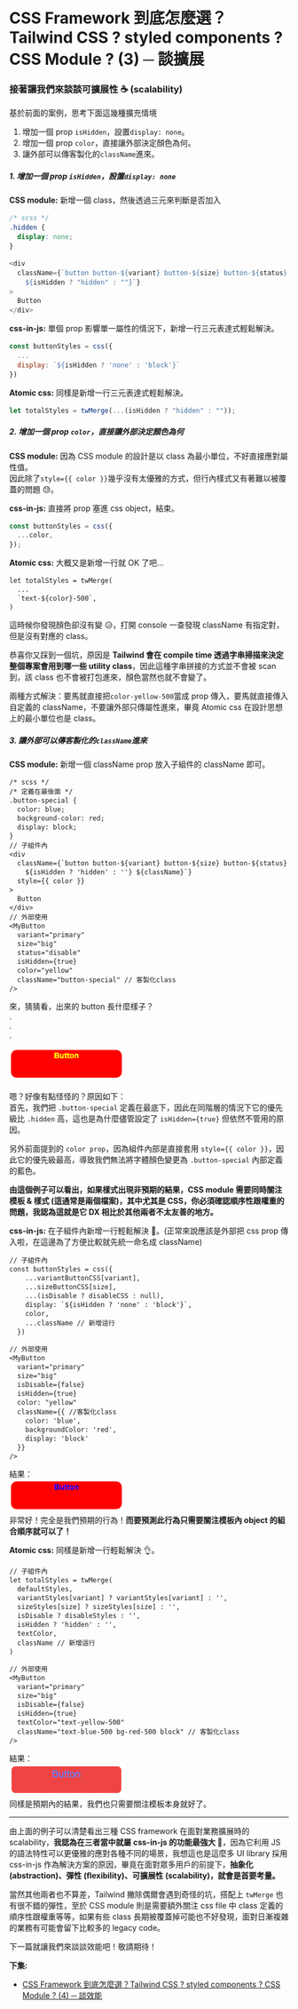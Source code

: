 # CSS Framework 到底怎麼選？Tailwind CSS ? styled components ? CSS Module ? (3) ─ 談擴展

### 接著讓我們來談談可擴展性 ☕ (scalability)

基於前面的案例，思考下面這幾種擴充情境

1. 增加一個 prop `isHidden`，設置`display: none`。
2. 增加一個 prop `color`，直接讓外部決定顏色為何。
3. 讓外部可以傳客製化的`className`進來。

##### 1. 增加一個 prop `isHidden`，設置`display: none`

**CSS module:** 新增一個 class，然後透過三元來判斷是否加入<br>

```css
/* scss */
.hidden {
  display: none;
}
```

```js
<div
  className={`button button-${variant} button-${size} button-${status}
    ${isHidden ? "hidden" : ""}`}
>
  Button
</div>
```

**css-in-js:** 單個 prop 影響單一屬性的情況下，新增一行三元表達式輕鬆解決。<br>

```js
const buttonStyles = css({
  ...
  display: `${isHidden ? 'none' : 'block'}`
})
```

**Atomic css:** 同樣是新增一行三元表達式輕鬆解決。<br>

```js
let totalStyles = twMerge(...(isHidden ? "hidden" : ""));
```

##### 2. 增加一個 prop `color`，直接讓外部決定顏色為何

**CSS module:** 因為 CSS module 的設計是以 class 為最小單位，不好直接應對屬性值。<br>
因此除了`style={{ color }}`幾乎沒有太優雅的方式，但行內樣式又有著難以被覆蓋的問題 😓。<br>

**css-in-js:** 直接將 prop 塞進 css object，結束。<br>

```js
const buttonStyles = css({
  ...color,
});
```

**Atomic css:** 大概又是新增一行就 OK 了吧...<br>

```
let totalStyles = twMerge(
  ...
  `text-${color}-500`,
)
```

這時候你發現顏色卻沒有變 😥，打開 console 一查發現 className 有指定對，但是沒有對應的 class。<br>

恭喜你又踩到一個坑，原因是 **Tailwind 會在 compile time 透過字串掃描來決定整個專案會用到哪一些 utility class**，因此這種字串拼接的方式並不會被 scan 到，該 class 也不會被打包進來，顏色當然也就不會變了。<br>

兩種方式解決：要馬就直接把`color-yellow-500`當成 prop 傳入，要馬就直接傳入自定義的 className，不要讓外部只傳屬性進來，畢竟 Atomic css 在設計思想上的最小單位也是 class。

##### 3. 讓外部可以傳客製化的`className`進來

**CSS module:** 新增一個 className prop 放入子組件的 className 即可。<br>

```
/* scss */
/* 定義在最後面 */
.button-special {
  color: blue;
  background-color: red;
  display: block;
}
// 子組件內
<div
  className={`button button-${variant} button-${size} button-${status}
    ${isHidden ? 'hidden' : ''} ${className}`}
  style={{ color }}
>
  Button
</div>
// 外部使用
<MyButton
  variant="primary"
  size="big"
  status="disable"
  isHidden={true}
  color="yellow"
  className="button-special" // 客製化class
/>
```

來，猜猜看，出來的 button 長什麼樣子？<br>
.<br>
.<br>
.<br>

![button images](../../../images/atomic-cssInJs-cssModule/buttonCssModule.png)

嗯？好像有點怪怪的？原因如下：<br>
首先，我們把 `.button-special` 定義在最底下，因此在同階層的情況下它的優先級比 `.hidden` 高，這也是為什麼儘管設定了 `isHidden={true}` 但依然不管用的原因。<br>

另外前面提到的 `color prop`，因為組件內部是直接套用 `style={{ color }}`，因此它的優先級最高，導致我們無法將字體顏色變更為 `.button-special` 內部定義的藍色。

**由這個例子可以看出，如果樣式出現非預期的結果，CSS module 需要同時關注模板 & 樣式 (這通常是兩個檔案)，其中尤其是 CSS，你必須確認順序性跟權重的問題，我認為這就是它 DX 相比於其他兩者不太友善的地方。**

**css-in-js:** 在子組件內新增一行輕鬆解決 👊。(正常來說應該是外部把 css prop 傳入啦，在這邊為了方便比較就先統一命名成 className)<br>

```
// 子組件內
const buttonStyles = css({
    ...variantButtonCSS[variant],
    ...sizeButtonCSS[size],
    ...(isDisable ? disableCSS : null),
    display: `${isHidden ? 'none' : 'block'}`,
    color,
    ...className // 新增這行
  })
```

```
// 外部使用
<MyButton
  variant="primary"
  size="big"
  isDisable={false}
  isHidden={true}
  color: "yellow"
  className={{ //客製化class
    color: 'blue',
    backgroundColor: 'red',
    display: 'block'
  }}
/>
```

結果：<br>
![button images](../../../images/atomic-cssInJs-cssModule/buttonCssInJs.png)<br>
非常好！完全是我們預期的行為！**而要預測此行為只需要關注模板內 object 的組合順序就可以了！**

**Atomic css:** 同樣是新增一行輕鬆解決 👌。<br>

```
// 子組件內
let totalStyles = twMerge(
  defaultStyles,
  variantStyles[variant] ? variantStyles[variant] : '',
  sizeStyles[size] ? sizeStyles[size] : '',
  isDisable ? disableStyles : '',
  isHidden ? 'hidden' : '',
  textColor,
  className // 新增這行
)
```

```
// 外部使用
<MyButton
  variant="primary"
  size="big"
  isDisable={false}
  isHidden={true}
  textColor="text-yellow-500"
  className="text-blue-500 bg-red-500 block" // 客製化class
/>
```

結果：<br>
![button images](../../../images/atomic-cssInJs-cssModule/buttonAtomicCss.png)<br>
同樣是預期內的結果，我們也只需要關注模板本身就好了。

---

由上面的例子可以清楚看出三種 CSS framework 在面對業務擴展時的 scalability，**我認為在三者當中就屬 css-in-js 的功能最強大 💪**，因為它利用 JS 的語法特性可以更優雅的應對各種不同的場景，我想這也是這麼多 UI library 採用 css-in-js 作為解決方案的原因，畢竟在面對眾多用戶的前提下，**抽象化 (abstraction)、彈性 (flexibility)、可擴展性 (scalability)，就會是首要考量。**<br>

當然其他兩者也不算差，Tailwind 撇除偶爾會遇到奇怪的坑，搭配上 `twMerge` 也有很不錯的彈性，至於 CSS module 則是需要額外關注 css file 中 class 定義的順序性跟權重等等，如果有些 class 長期被覆蓋掉可能也不好發現，面對日漸複雜的業務有可能會留下比較多的 legacy code。

下一篇就讓我們來談談效能吧！敬請期待！

**下集:**

- [CSS Framework 到底怎麼選？Tailwind CSS ? styled components ? CSS Module ? (4) ─ 談效能](https://yuanwu0000.github.io/zachary-gitbook/articles/css/atomic-cssInJs-cssModule/performance.html)

